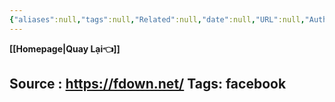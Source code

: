 ```yaml
---
{"aliases":null,"tags":null,"Related":null,"date":null,"URL":null,"Author":null,"dg-publish":true,"image":null,"permalink":"/IT/facebook/","dgPassFrontmatter":true,"noteIcon":"2","created":"2024-01-20T05:15:36.303+07:00","updated":"2024-01-20T05:53:17.896+07:00"}
---
```


**[[Homepage\|Quay Lại👈]]**

Source : https://fdown.net/
Tags: facebook
---
